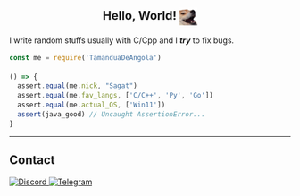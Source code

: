<h2 align="center"> Hello, World! <img align="center" src="doge.png" width="32px"/></h2>

I write random stuffs usually with C/Cpp and I **_try_** to fix bugs. 

```js
const me = require('TamanduaDeAngola')

() => {
  assert.equal(me.nick, "Sagat")
  assert.equal(me.fav_langs, ['C/C++', 'Py', 'Go'])
  assert.equal(me.actual_OS, ['Win11'])
  assert(java_good) // Uncaught AssertionError...
}
```

---
## Contact
[<kbr> ![Discord](https://img.shields.io/badge/Discord-%235865F2.svg?style=for-the-badge&logo=discord&logoColor=white) </kbr>](https://discord.com/users/891742803791585400)
[<kbr> ![Telegram](https://img.shields.io/badge/Telegram-2CA5E0?style=for-the-badge&logo=telegram&logoColor=white) </kbr> ](https://t.me/TheAbyssWalk3r)

